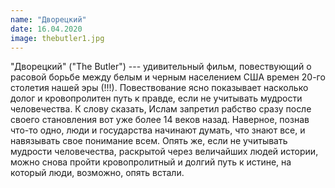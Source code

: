 ```yaml
---
name: "Дворецкий"
date: 16.04.2020
image: thebutler1.jpg
---
```


"Дворецкий" ("The Butler") --- удивительный фильм, повествующий о
расовой борьбе между белым и черным населением США времен 20-го
столетия нашей эры (!!!). Повествование ясно показывает насколько
долог и кровопролитен путь к правде, если не учитывать мудрости
человечества. К слову сказать, Ислам запретил рабство сразу после
своего становления вот уже более 14 веков назад. Наверное, познав
что-то одно, люди и государства начинают думать, что знают все, и
навязывать свое понимание всем. Опять же, если не учитывать мудрости
человечества, раскрытой через величайших людей истории, можно снова
пройти кровопролитный и долгий путь к истине, на который люди,
возможно, опять встали.
